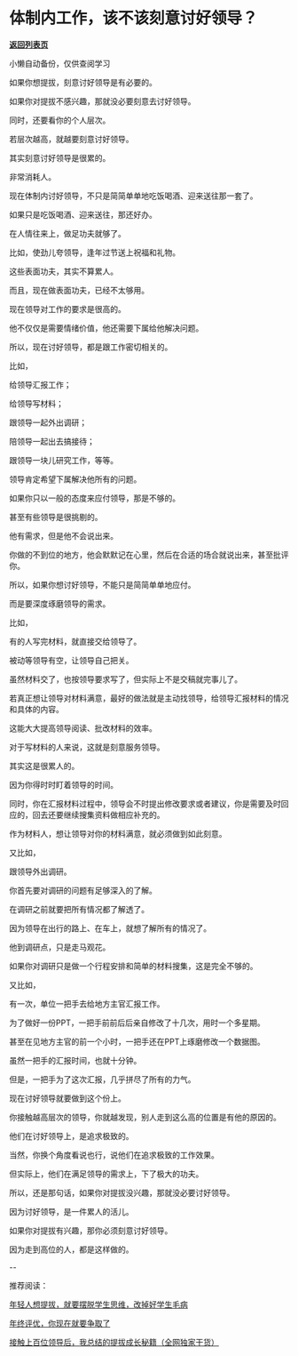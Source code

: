 # 体制内工作，该不该刻意讨好领导？

[**返回列表页**](/gzh/费曼的小茶馆)

小懒自动备份，仅供查阅学习

如果你想提拔，刻意讨好领导是有必要的。

如果你对提拔不感兴趣，那就没必要刻意去讨好领导。

同时，还要看你的个人层次。

若层次越高，就越要刻意讨好领导。

其实刻意讨好领导是很累的。

非常消耗人。

现在体制内讨好领导，不只是简简单单地吃饭喝酒、迎来送往那一套了。

如果只是吃饭喝酒、迎来送往，那还好办。

在人情往来上，做足功夫就够了。

比如，使劲儿夸领导，逢年过节送上祝福和礼物。

这些表面功夫，其实不算累人。

而且，现在做表面功夫，已经不太够用。

现在领导对工作的要求是很高的。

他不仅仅是需要情绪价值，他还需要下属给他解决问题。

所以，现在讨好领导，都是跟工作密切相关的。

比如，

给领导汇报工作；

给领导写材料；

跟领导一起外出调研；

陪领导一起出去搞接待；

跟领导一块儿研究工作，等等。

领导肯定希望下属解决他所有的问题。

如果你只以一般的态度来应付领导，那是不够的。

甚至有些领导是很挑剔的。

他有需求，但是他不会说出来。

你做的不到位的地方，他会默默记在心里，然后在合适的场合就说出来，甚至批评你。

所以，如果你想讨好领导，不能只是简简单单地应付。

而是要深度琢磨领导的需求。

比如，

有的人写完材料，就直接交给领导了。

被动等领导有空，让领导自己把关。

虽然材料交了，也按领导要求写了，但实际上不是交稿就完事儿了。

若真正想让领导对材料满意，最好的做法就是主动找领导，给领导汇报材料的情况和具体的内容。

这能大大提高领导阅读、批改材料的效率。

对于写材料的人来说，这就是刻意服务领导。

其实这是很累人的。

因为你得时时盯着领导的时间。

同时，你在汇报材料过程中，领导会不时提出修改要求或者建议，你是需要及时回应的，回去还要继续搜集资料做相应补充的。

作为材料人，想让领导对你的材料满意，就必须做到如此刻意。

又比如，

跟领导外出调研。

你首先要对调研的问题有足够深入的了解。

在调研之前就要把所有情况都了解透了。

因为领导在出行的路上、在车上，就想了解所有的情况了。

他到调研点，只是走马观花。

如果你对调研只是做一个行程安排和简单的材料搜集，这是完全不够的。

又比如，

有一次，单位一把手去给地方主官汇报工作。

为了做好一份PPT，一把手前前后后亲自修改了十几次，用时一个多星期。

甚至在见地方主官的前一个小时，一把手还在PPT上琢磨修改一个数据图。

虽然一把手的汇报时间，也就十分钟。

但是，一把手为了这次汇报，几乎拼尽了所有的力气。

现在讨好领导就要做到这个份上。

你接触越高层次的领导，你就越发现，别人走到这么高的位置是有他的原因的。

他们在讨好领导上，是追求极致的。

当然，你换个角度看说也行，说他们在追求极致的工作效果。

但实际上，他们在满足领导的需求上，下了极大的功夫。

所以，还是那句话，如果你对提拔没兴趣，那就没必要讨好领导。

因为讨好领导，是一件累人的活儿。

如果你对提拔有兴趣，那你必须刻意讨好领导。

因为走到高位的人，都是这样做的。

\--

推荐阅读：  

[年轻人想提拔，就要摆脱学生思维，改掉好学生毛病](http://mp.weixin.qq.com/s?__biz=Mzk0MzcyOTA5Ng==&mid=2247488462&idx=2&sn=89dc56af0d0e79e0a86e406a9bea95f0&chksm=c32e2369f459aa7fc935d1eef4604ed580ded6e2283d112874c901e4f9ea0150dbd5a800e70e&scene=21#wechat_redirect)  

[年终评优，你现在就要争取了](http://mp.weixin.qq.com/s?__biz=Mzk0MzcyOTA5Ng==&mid=2247488451&idx=1&sn=586dde1b994cca8f6a544c899ecd27e5&chksm=c32e2364f459aa72386cd4eda606262a6ee6b7abbd5537c8c547ca319d50c4089f6fcd602f82&scene=21#wechat_redirect)  

[接触上百位领导后，我总结的提拔成长秘籍（全网独家干货）](http://mp.weixin.qq.com/s?__biz=Mzk0MzcyOTA5Ng==&mid=2247488424&idx=1&sn=27386b79c34691e800fc5b494565eace&chksm=c32e230ff459aa194560d9e73ea5f233ad923740a4b31a6fab0f85d4314368df4c20bbfe131c&scene=21#wechat_redirect)

